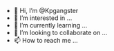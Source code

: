 - 👋 Hi, I’m @Kpgangster
- 👀 I’m interested in ...
- 🌱 I’m currently learning ...
- 💞️ I’m looking to collaborate on ...
- 📫 How to reach me ...

<!---
Kpgangster/Kpgangster is a ✨ special ✨ repository because its `README.md` (this file) appears on your GitHub profile.
You can click the Preview link to take a look at your changes.
--->
